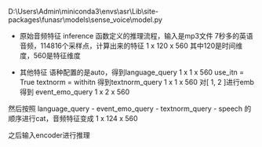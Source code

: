 D:\Users\Admin\miniconda3\envs\asr\Lib\site-packages\funasr\models\sense_voice\model.py

- 原始音频特征
inference 函数定义的推理流程，输入是mp3文件
7秒多的英语音频，114816个采样点，计算出来的特征 1 x 120 x 560 其中120是时间维度，560是特征维度


- 其他特征
语种配置的是auto，得到language_query 1 x 1 x 560
use_itn = True textnorm = withitn 得到textnorm_query 1 x 1 x 560
对[ 1, 2 ]进行emb得到 event_emo_query 1 x 2 x 560

然后按照 language_query - event_emo_query - textnorm_query - speech 的顺序进行cat，音频特征变成 1 x 124 x 560

之后输入encoder进行推理
